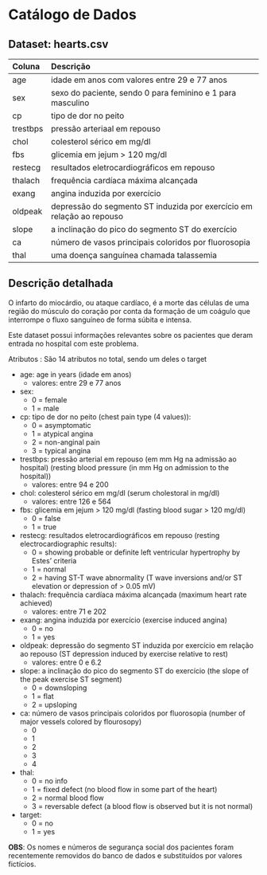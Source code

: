 # Catálogo de Dados 
## Dataset: hearts.csv

| Coluna | Descrição |
|:---|:---|
|age |idade em anos com valores entre 29 e 77 anos |
|sex |sexo do paciente, sendo 0 para feminino e 1 para masculino |
|cp | tipo de dor no peito |
|trestbps |pressão arteriaal em repouso |
|chol |colesterol sérico em mg/dl |
|fbs |glicemia em jejum > 120 mg/dl |
|restecg |resultados eletrocardiográficos em repouso |
|thalach |frequência cardíaca máxima alcançada |
|exang |angina induzida por exercício |
|oldpeak |depressão do segmento ST induzida por exercício em relação ao repouso |
|slope |a inclinação do pico do segmento ST do exercício |
|ca |número de vasos principais coloridos por fluorosopia |
|thal |uma doença sanguínea chamada talassemia |

## Descrição detalhada

O infarto do miocárdio, ou ataque cardíaco, é a morte das células de uma região do músculo do coração por conta da formação de um coágulo que interrompe o fluxo sanguíneo de forma súbita e intensa.

Este dataset possui informações relevantes sobre os pacientes que deram entrada no hospital com este problema.

Atributos : São 14 atributos no total, sendo um deles o target

* age: age in years (idade em anos)
    * valores: entre 29 e 77 anos
* sex:
    * 0 = female
    * 1 = male
* cp: tipo de dor no peito (chest pain type (4 values)):
    * 0 = asymptomatic
    * 1 = atypical angina
    * 2 = non-anginal pain
    * 3 = typical angina
* trestbps: pressão arterial em repouso (em mm Hg na admissão ao hospital) (resting blood pressure (in mm Hg on admission to the hospital))
    * valores: entre 94 e 200
* chol: colesterol sérico em mg/dl (serum cholestoral in mg/dl)
    * valores: entre 126 e 564
* fbs: glicemia em jejum > 120 mg/dl (fasting blood sugar > 120 mg/dl)
    * 0 = false
    * 1 = true
* restecg: resultados eletrocardiográficos em repouso (resting electrocardiographic results):
    * 0 = showing probable or definite left ventricular hypertrophy by Estes’ criteria
    * 1 = normal
    * 2 = having ST-T wave abnormality (T wave inversions and/or ST elevation or depression of > 0.05 mV)
* thalach: frequência cardíaca máxima alcançada (maximum heart rate achieved)
    * valores: entre 71 e 202
* exang: angina induzida por exercício (exercise induced angina)
    * 0 = no
    * 1 = yes
* oldpeak: depressão do segmento ST induzida por exercício em relação ao repouso (ST depression induced by exercise relative to rest)
    * valores: entre 0 e 6.2
* slope: a inclinação do pico do segmento ST do exercício (the slope of the peak exercise ST segment)
    * 0 = downsloping
    * 1 = flat
    * 2 = upsloping
* ca: número de vasos principais coloridos por fluorosopia (number of major vessels colored by flourosopy)
    * 0
    * 1
    * 2
    * 3
    * 4
* thal:
   * 0 = no info
   * 1 = fixed defect (no blood flow in some part of the heart)
   * 2 = normal blood flow
   * 3 = reversable defect (a blood flow is observed but it is not normal)
* target:
   * 0 = no
   * 1 = yes

**OBS**: Os nomes e números de segurança social dos pacientes foram recentemente removidos do banco de dados e substituídos por valores fictícios.
